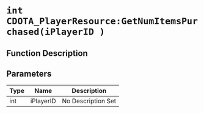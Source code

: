 # `int CDOTA_PlayerResource:GetNumItemsPurchased(iPlayerID )`
## Function Description

## Parameters
Type|Name|Description
--|--|--
int|iPlayerID|No Description Set

